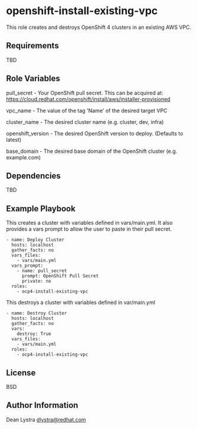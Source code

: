 openshift-install-existing-vpc
=========

This role creates and destroys OpenShift 4 clusters in an existing AWS VPC.

Requirements
------------

TBD

Role Variables
--------------

pull_secret - Your OpenShift pull secret. This can be acquired at: https://cloud.redhat.com/openshift/install/aws/installer-provisioned

vpc_name - The value of the tag 'Name' of the desired target VPC

cluster_name - The desired cluster name (e.g. cluster, dev, infra)

openshift_version - The desired OpenShift version to deploy. (Defaults to latest)

base_domain - The desired base domain of the OpenShift cluster (e.g. example.com)

Dependencies
------------

TBD

Example Playbook
----------------

This creates a cluster with variables defined in vars/main.yml. It also provides a vars prompt to allow the user to paste in their pull secret.
```
- name: Deploy Cluster
  hosts: localhost
  gather_facts: no
  vars_files:
    - vars/main.yml
  vars_prompt:
    - name: pull_secret
      prompt: OpenShift Pull Secret
      private: no
  roles:
    - ocp4-install-existing-vpc
```

This destroys a cluster with variables defined in var/main.yml
```
- name: Destroy Cluster
  hosts: localhost
  gather_facts: no
  vars:
    destroy: True
  vars_files:
    - vars/main.yml
  roles:
    - ocp4-install-existing-vpc
```
        
License
-------

BSD

Author Information
------------------

Dean Lystra
dlystra@redhat.com

